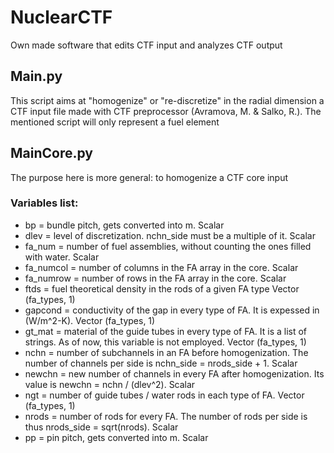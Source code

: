 # NuclearCTF
Own made software that edits CTF input and analyzes CTF output

## Main.py
This script aims at "homogenize" or "re-discretize" in the radial dimension a CTF input file made with CTF preprocessor (Avramova, M. & Salko, R.).
The mentioned script will only represent a fuel element

## MainCore.py
The purpose here is more general: to homogenize a CTF core input
### Variables list:
 * bp = bundle pitch, gets converted into m. Scalar <br/>
 * dlev = level of discretization. nchn_side must be a multiple of it. Scalar <br/>
 * fa_num = number of fuel assemblies, without counting the ones filled with water. Scalar <br/>
 * fa_numcol = number of columns in the FA array in the core. Scalar <br/>
 * fa_numrow = number of rows in the FA array in the core. Scalar <br/>
 * ftds = fuel theoretical density in the rods of a given FA type Vector (fa_types, 1) <br/>
 * gapcond = conductivity of the gap in every type of FA. It is expessed in (W/m^2-K). Vector (fa_types, 1) <br/>
 * gt_mat = material of the guide tubes in every type of FA. It is a list of strings. As of now, this variable is not employed.
 Vector (fa_types, 1) <br/>
 * nchn = number of subchannels in an FA before homogenization. The number of channels per side is nchn_side = nrods_side + 1. Scalar <br/>
 * newchn = new number of channels in every FA after homogenization. Its value is newchn = nchn / (dlev^2). Scalar  <br/>
 * ngt = number of guide tubes / water rods in each type of FA. Vector (fa_types, 1) <br/>
 * nrods = number of rods for every FA. The number of rods per side is thus nrods_side = sqrt(nrods). Scalar <br/>
 * pp = pin pitch, gets converted into m. Scalar <br/>


